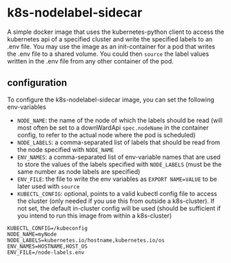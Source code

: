 # k8s-nodelabel-sidecar

A simple docker image that uses the kubernetes-python client to access the kubernetes api of a specified cluster and write the specified labels to an .env file. You may use the image as an init-container for a pod that writes the .env file to a shared volume. You could then `source` the label values written in the .env file from any other container of the pod.

## configuration
To configure the k8s-nodelabel-sidecar image, you can set the following env-variables

* `NODE_NAME`: the name of the node of which the labels should be read (will most often be set to a downWardApi `spec.nodeName` in the container config, to refer to the actual node where the pod is scheduled)
* `NODE_LABELS`: a comma-separated list of labels that should be read from the node specified with `NODE_NAME`
* `ENV_NAMES`: a comma-separated list of env-variable names that are used to store the values of the labels specified with `NODE_LABELS` (must be the same number as node labels are specified)
* `ENV_FILE`: the file to write the env variables as `EXPORT NAME=VALUE` to be later used with `source`
* `KUBECTL_CONFIG`: optional, points to a valid kubectl config file to access the cluster (only needed if you use this from outside a k8s-cluster). If not set, the default in-cluster config will be used (should be sufficient if you intend to run this image from within a k8s-cluster)

```.env
KUBECTL_CONFIG=/kubeconfig
NODE_NAME=myNode
NODE_LABELS=kubernetes.io/hostname,kubernetes.io/os
ENV_NAMES=HOSTNAME,HOST_OS
ENV_FILE=/node-labels.env
```

